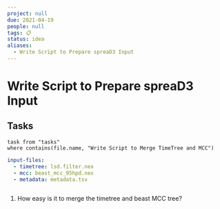 ```yaml
---
project: null
due: 2021-04-19
people: null
tags: 📋
status: idea
aliases:
  - Write Script to Prepare spreaD3 Input
---
```


# Write Script to Prepare spreaD3 Input

## Tasks

```dataview
task from "tasks"
where contains(file.name, "Write Script to Merge TimeTree and MCC")
```

```yaml
input-files:
  - timetree: lsd.filter.nex
  - mcc: beast_mcc_95hpd.nex
  - metadata: metadata.tsv
```

```python

```

1. How easy is it to merge the timetree and beast MCC tree?